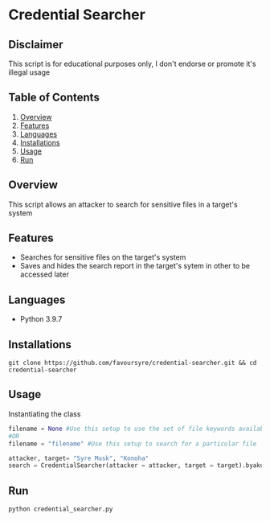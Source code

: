 # Credential Searcher

## Disclaimer

This script is for educational purposes only, I don't endorse or promote it's illegal usage

## Table of Contents

1. [Overview](#overview)
2. [Features](#features)
3. [Languages](#languages)
4. [Installations](#installations)
5. [Usage](#usage)
6. [Run](#run)

## Overview

This script allows an attacker to search for sensitive files in a target's system

## Features

- Searches for sensitive files on the target's system
- Saves and hides the search report in the target's sytem in other to be accessed later

## Languages

- Python 3.9.7

## Installations

```shell
git clone https://github.com/favoursyre/credential-searcher.git && cd credential-searcher
```

## Usage

Instantiating the class

```python
filename = None #Use this setup to use the set of file keywords available in the script
#OR
filename = "filename" #Use this setup to search for a particular file

attacker, target= "Syre Musk", "Konoha"
search = CredentialSearcher(attacker = attacker, target = target).byakugan(filename)
```

## Run

```bash
python credential_searcher.py
```
